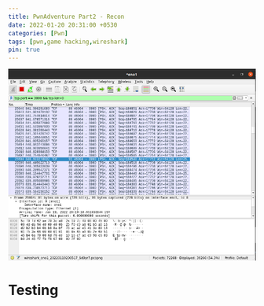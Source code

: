 ```yaml
---
title: PwnAdventure Part2 - Recon
date: 2022-01-20 20:31:00 +0530
categories: [Pwn]
tags: [pwn,game hacking,wireshark]
pin: true
---
```

![Logo](/assets/postimg/pwnadv-2/wireshark-banner.png)

# Testing